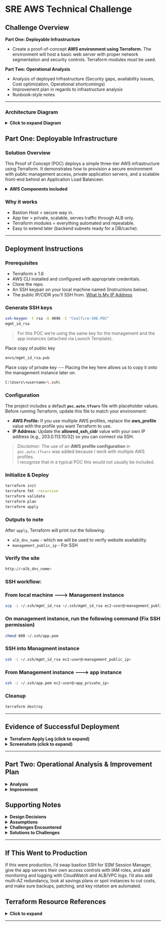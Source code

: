 # SRE AWS Technical Challenge

## **Challenge Overview**
**Part One: Deployable Infrastructure** 
- Create a proof-of-concept **AWS environment using Terraform.** The environment will host a basic web server with proper network segmentation and security controls. Terraform modules must be used.

**Part Two: Operational Analysis** 
- Analysis of deployed Infrastructure (Security gaps, availability issues, Cost optimization, Operational shortcomings)
- Improvement plan in regards to infrastructure analysis
- Runbook-style notes
---

### **Architecture Diagram**
<details> 
<summary><strong>Click to expand Diagram</strong></summary>

![Architecture Diagram](./screenshots/Diagram.jpeg)

</details>

## **Part One: Deployable Infrastructure**

### **Solution Overview**
This Proof of Concept (POC) deploys a simple three-tier AWS infrastructure using Terraform. It demonstrates how to provision a secure environment with public management access, private application servers, and a scalable front-end behind an Application Load Balanceer.

<details>
<summary><strong>AWS Components included</strong></summary>

- **Amazon VPC (Virtual Private Cloud)** – Isolated network environment for all AWS resources.
- **Subnets** – Logical subdivisions of the VPC.
- **Internet Gateway (IGW)** – Provides internet access for public subnets.
- **NAT Gateway** – Allows private subnets outbound access.
- **Route Tables** – Control how network traffic is directed.
- **Elastic IPs (EIPs)** – Static IPv4 addresses for NAT Gateways.
- **Amazon EC2** – Virtual servers in the cloud.
- **Auto Scaling Group (ASG)** – Manages the number of app instances.
- **Launch Template** – Blueprint for app instances.
- **Application Load Balancer (ALB)** – Distributes HTTP traffic.
- **Target Group** – Defines EC2 instances behind ALB.
- **Security Groups (SGs)** – Virtual firewalls.
- **Key Pairs** – SSH public/private keys.
- **Amazon AMI** – Base images for EC2.
</details>

### **Why it works**
- Bastion Host = secure way in.
- App tier = private, scalable, serves traffic through ALB only.
- Terraform modules = everything automated and repeatable.
- Easy to extend later (backend subnets ready for a DB/cache).
---
## **Deployment Instructions**
### **Prerequisites**
- Terraform ≥ 1.6
- AWS CLI installed and configured with appropriate credentials.
- Clone the repo.
- An SSH keypair on your local machine named (Instructions below).
- The public IP/CIDR you’ll SSH from. [What Is My IP Address](https://whatismyipaddress.com/)

### **Generate SSH keys**
```bash
ssh-keygen -t rsa -b 4096 -C "Coalfire-SRE-POC"
mgmt_id_rsa
```
> For this POC we’re using the same key for the management and the app instances (attached via Launch Template).

Place copy of public key
```bash
envs/mgmt_id_rsa.pub 
```
Place copy of private key --- Placing the key here allows us to copy it onto the management instance later on.
```bash
C:\Users\<username>\.ssh\
```

### **Configuration**
The project includes a default **`poc.auto.tfvars`** file with placeholder values.
Before running Terraform, update this file to match your environment:

- **AWS Profile:** If you use multiple AWS profiles, replace the **aws_profile** value with the profile you want Terraform to use.
- **IP Address:**  Update the **allowed_ssh_cidr** value with your own IP address (e.g., 203.0.113.10/32) so you can connect via SSH.
> *Disclaimer:* The use of an **AWS profile configuration** in `poc.auto.tfvars` was added because I work with multiple AWS profiles.  
> I recognize that in a typical POC this would not usually be included.  

### **Initialize & Deploy**
```bash
terraform init
terraform fmt -recursive
terraform validate
terraform plan
terraform apply
```
### **Outputs to note**
After `apply`, Terraform will print out the following:
- `alb_dns_name` - which we will be used to verify website availability.
- `management_public_ip` - For SSH

### **Verify the site**
```bash
http://<alb_dns_name>
```
### **SSH workflow:**
### From local machine ---> Management instance
```bash
scp -i ~/.ssh/mgmt_id_rsa ~/.ssh/mgmt_id_rsa ec2-user@<management_public_ip>:~/.ssh/app.pem
```
### On management instance, run the following command (Fix SSH permission)
```bash
chmod 600 ~/.ssh/app.pem
```
### **SSH into Managment instance**
```bash
ssh -i ~/.ssh/mgmt_id_rsa ec2-user@<management_public_ip>
```
### From Management instance ---> app instance
```bash
ssh -i ~/.ssh/app.pem ec2-user@<app_private_ip>
```
### **Cleanup**
```bash
terraform destroy
```
---
## Evidence of Successful Deployment
<details>
  <summary><strong>Terraform Apply Log (click to expand)</strong></summary>

  See full log here: [terraform-apply.log](./logs/terraform-apply.log)
</details>
<details>
  <summary><strong>Screenshots (click to expand)</strong></summary>

  **1. Terraform apply completed successfully**  
  ![Terraform Apply Output](./screenshots/1-CLI_Output.png)

  **2. Application accessible via ALB DNS**  
  ![Site Validation](./screenshots/2-Site_Validation.png)

  **3. EC2 instances running (App + Mgmt)**  
  ![EC2 Private IPs](./screenshots/3-PrivateIP.png)

  **4. SSH into Management Instance**  
  ![SSH into Mgmt](./screenshots/4-SSH_Management.png)

  **5. SSH from Mgmt → App Instance**  
  ![SSH into App](./screenshots/5-SSH_App.png)
</details>

---

## **Part Two: Operational Analysis & Improvement Plan**
<details><summary><strong>Analysis</strong></summary>

What Security gaps exist?
- Bastion host has direct SSH access from the internet, which adds exposure.
- Application servers share the same keypair as the bastion.

What availiability issues exist?
- Single ALB and NAT Gateway per AZ, no redundancy outside of the region.
- Auto Scaling is configured, but there’s no health check or failover for the bastion.

What Cost optimization opportunities exist?
- NAT Gateways in each AZ drive up cost for a POC.
- EC2 instances are on-demand. Reserved instances or savings plan should be considered. 

What are some operational shortcomings?
- No backups or recovery plan for the EC2s.
- No monitoring or alerting
- No logging beyond default VPC flow logs
- Patching and key rotation aren’t automated
</details>

<details><summary><strong>Improvement</strong></summary>

Security Gaps
- Bastion direct SSH - Move to SSM Session Manager or Implement VPN to access. This would be first priority because it’s the biggest exposure.
- Shared keypair - Use separate keys per tier or manage access with Secrets Manager/SSM. Second priority since it limits exposure if a key is compromised.

Availability Issues
- Single ALB/NAT per AZ - Add cross-AZ redundancy and failover.
- No bastion failover - Use SSM instead of relying on a single EC2 or add a backup bastion.

Cost Optimizations
- Multiple NATs - For a POC, one shared NAT is fine. Cuts cost fast.
- On-demand EC2 - Using reserved instances or savings plans.

Operational Shortcomings
- Backups - Add AMI snapshots or backup policies
- Monitoring/alerting - CloudWatch alarms for health and cost.
- Logging - Enable ALB logs and CLoudTrail.
- Patching/key rotation - Configure SSM Patch Manager.

</details>

## **Supporting Notes**

<details><summary><strong>Design Decisions</strong></summary>

- Kept the design minimal but still close to a real-world three-tier setup.
- Used an Auto Scaling Group instead of individual EC2s for the app tier to show scalability.
- Bastion was deployed as a single instance for simplicity, even though it’s a single point of failure.
- NAT Gateways were placed per AZ to follow best practices, even though it adds cost.
- Chose Apache as the app server because it’s easy to validate with a browser test.
</details>

<details><summary><strong>Assumptions</strong></summary>

- One operator IP would be allowed for SSH into the bastion.
- Using the same SSH keypair for bastion and app servers is fine for a POC.
- Backend layer wasn’t needed yet but subnets were reserved for future use.
- High availability across regions wasn’t a requirement since this is a demo and not production.

</details>

<details><summary><strong>Challenges Encountered</strong></summary>

- Key management - App instances initially weren’t accepting SSH because of keypair settings in the launch template. Fixed by aligning the app ASG to the bastion’s keypair. Also forgot to CHMOD the key once copied over.
- Terraform module complexity - Coalfire modules added extra required inputs not needed for the POC. Switched to community modules for simplicity.
- Connectivity validation - Initially the ALB didn’t serve content. At one point Apache did not properly install. 

</details>

<details><summary><strong>Solutions to Challenges</strong></summary>

- Used a single keypair across tiers for now.
- Used lightweight modules.
- Verified end-to-end connectivity with both CLI outputs and screenshots to back up the deployment.

</details>

---

## **If This Went to Production**
If this were production, I’d swap bastion SSH for SSM Session Manager, give the app servers their own access controls with IAM roles, and add monitoring and logging with CloudWatch and ALB/VPC logs. I’d also add multi-AZ redundancy, look at savings plans or spot instances to cut costs, and make sure backups, patching, and key rotation are automated.

## **Terraform Resource References**

<details>
  <summary><strong>Click to expand</strong></summary>

- **VPC + Subnets**  
  - VPC: [aws_vpc](https://registry.terraform.io/providers/hashicorp/aws/latest/docs/resources/vpc)  
  - Subnets: [aws_subnet](https://registry.terraform.io/providers/hashicorp/aws/latest/docs/resources/subnet)  

- **Networking**  
  - Internet Gateway: [aws_internet_gateway](https://registry.terraform.io/providers/hashicorp/aws/latest/docs/resources/internet_gateway)  
  - NAT Gateway: [aws_nat_gateway](https://registry.terraform.io/providers/hashicorp/aws/latest/docs/resources/nat_gateway)  
  - Security Group: [aws_security_group](https://registry.terraform.io/providers/hashicorp/aws/latest/docs/resources/security_group)  

- **Load Balancing**  
  - Application Load Balancer: [aws_lb](https://registry.terraform.io/providers/hashicorp/aws/latest/docs/resources/lb)  
  - Target Group: [aws_lb_target_group](https://registry.terraform.io/providers/hashicorp/aws/latest/docs/resources/lb_target_group)  
  - Listener: [aws_lb_listener](https://registry.terraform.io/providers/hashicorp/aws/latest/docs/resources/lb_listener)  

- **Compute**  
  - Launch Template: [aws_launch_template](https://registry.terraform.io/providers/hashicorp/aws/latest/docs/resources/launch_template)  
  - Auto Scaling Group: [aws_autoscaling_group](https://registry.terraform.io/providers/hashicorp/aws/latest/docs/resources/autoscaling_group)  
  - EC2 Instance: [aws_instance](https://registry.terraform.io/providers/hashicorp/aws/latest/docs/resources/instance)  

</details>

---
